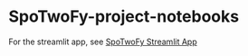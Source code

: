 # SpoTwoFy-project-notebooks

For the streamlit app, see [SpoTwoFy Streamlit App](https://github.com/jmgang/SpoTwofyStreamlitApp)
